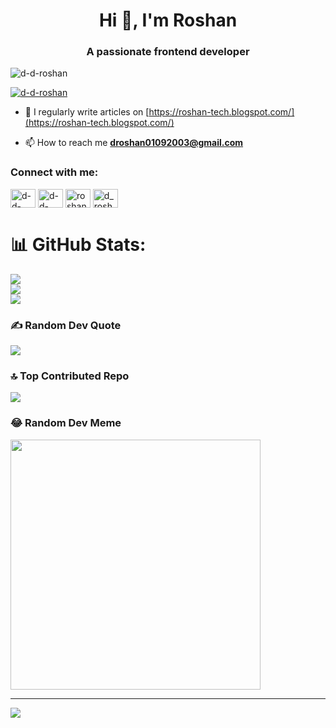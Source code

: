 <h1 align="center">Hi 👋, I'm Roshan</h1>
<h3 align="center">A passionate frontend developer</h3>

<p align="left"> <img src="https://komarev.com/ghpvc/?username=d-d-roshan&label=Profile%20views&color=0e75b6&style=flat" alt="d-d-roshan" /> </p>

<p align="left"> <a href="https://github.com/ryo-ma/github-profile-trophy"><img src="https://github-profile-trophy.vercel.app/?username=d-d-roshan" alt="d-d-roshan" /></a> </p>

- 📝 I regularly write articles on [https://roshan-tech.blogspot.com/](https://roshan-tech.blogspot.com/)

- 📫 How to reach me **droshan01092003@gmail.com**

<h3 align="left">Connect with me:</h3>
<p align="left">
<a href="https://linkedin.com/in/d-d-roshan" target="blank"><img align="center" src="https://raw.githubusercontent.com/rahuldkjain/github-profile-readme-generator/master/src/images/icons/Social/linked-in-alt.svg" alt="d-d-roshan" height="30" width="40" /></a>
<a href="https://codesandbox.com/d-d-roshan" target="blank"><img align="center" src="https://raw.githubusercontent.com/rahuldkjain/github-profile-readme-generator/master/src/images/icons/Social/codesandbox.svg" alt="d-d-roshan" height="30" width="40" /></a>
<a href="https://kaggle.com/roshan ddg" target="blank"><img align="center" src="https://raw.githubusercontent.com/rahuldkjain/github-profile-readme-generator/master/src/images/icons/Social/kaggle.svg" alt="roshan ddg" height="30" width="40" /></a>
<a href="https://instagram.com/d_roshan_official" target="blank"><img align="center" src="https://raw.githubusercontent.com/rahuldkjain/github-profile-readme-generator/master/src/images/icons/Social/instagram.svg" alt="d_roshan_official" height="30" width="40" /></a>
</p>

# 📊 GitHub Stats:
![](https://github-readme-stats.vercel.app/api?username=D-D-Roshan&theme=radical&hide_border=false&include_all_commits=false&count_private=false)<br/>
![](https://github-readme-streak-stats.herokuapp.com/?user=D-D-Roshan&theme=radical&hide_border=false)<br/>
![](https://github-readme-stats.vercel.app/api/top-langs/?username=D-D-Roshan&theme=radical&hide_border=false&include_all_commits=false&count_private=false&layout=compact)

### ✍️ Random Dev Quote
![](https://quotes-github-readme.vercel.app/api?type=horizontal&theme=radical)

### 🔝 Top Contributed Repo
![](https://github-contributor-stats.vercel.app/api?username=D-D-Roshan&limit=5&theme=radical&combine_all_yearly_contributions=true)

### 😂 Random Dev Meme
<img src='https://randommeme-five.vercel.app/' style="height: 400px;"/>

---
[![](https://visitcount.itsvg.in/api?id=D-D-Roshan&icon=0&color=0)](https://visitcount.itsvg.in)

<!-- Proudly created with GPRM ( https://gprm.itsvg.in ) -->
